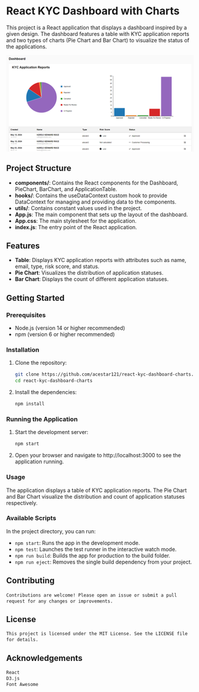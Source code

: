 # React KYC Dashboard with Charts

This project is a React application that displays a dashboard inspired by a given design. The dashboard features a table with KYC application reports and two types of charts (Pie Chart and Bar Chart) to visualize the status of the applications.

![Project Image](public/screenshot.png)


## Project Structure

- **components/**: Contains the React components for the Dashboard, PieChart, BarChart, and ApplicationTable.
- **hooks/**: Contains the useDataContext custom hook to provide DataContext for managing and providing data to the components.
- **utils/**: Contains constant values used in the project.
- **App.js**: The main component that sets up the layout of the dashboard.
- **App.css**: The main stylesheet for the application.
- **index.js**: The entry point of the React application.

## Features

- **Table**: Displays KYC application reports with attributes such as name, email, type, risk score, and status.
- **Pie Chart**: Visualizes the distribution of application statuses.
- **Bar Chart**: Displays the count of different application statuses.

## Getting Started

### Prerequisites

- Node.js (version 14 or higher recommended)
- npm (version 6 or higher recommended)

### Installation

1. Clone the repository:
   ```sh
   git clone https://github.com/acestar121/react-kyc-dashboard-charts.git
   cd react-kyc-dashboard-charts
   ```
2. Install the dependencies:
   ```sh
   npm install
   ```

### Running the Application

1. Start the development server:
   ```sh
   npm start
   ```

2. Open your browser and navigate to http://localhost:3000 to see the application running.

### Usage

The application displays a table of KYC application reports.
The Pie Chart and Bar Chart visualize the distribution and count of application statuses respectively.

### Available Scripts

In the project directory, you can run:

- `npm start`: Runs the app in the development mode.
- `npm test`: Launches the test runner in the interactive watch mode.
- `npm run build`: Builds the app for production to the build folder.
- `npm run eject`: Removes the single build dependency from your project.

## Contributing

    Contributions are welcome! Please open an issue or submit a pull request for any changes or improvements.

## License

    This project is licensed under the MIT License. See the LICENSE file for details.

## Acknowledgements

    React
    D3.js
    Font Awesome
